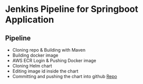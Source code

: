 
# Jenkins Pipeline for Springboot Application

## Pipeline
- Cloning repo & Building with Maven
- Building docker image
- AWS ECR Login & Pushing Docker image
- Cloning Helm chart
- Editing image id inside the chart
- Committing and pushing the chart into github [Repo](https://github.com/ShahadSha/BlueGreen-with-ArgoRollouts-and-Istio)
